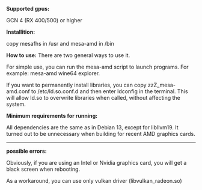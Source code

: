 **Supported gpus:**

GCN 4 (RX 400/500) or higher

**Installition:**

copy mesafhs in /usr and mesa-amd in /bin


**How to use:**
There are two general ways to use it.

For simple use, you can run the mesa-amd script to launch programs.
For example: mesa-amd wine64 explorer.

If you want to permanently install libraries, you can copy zzZ_mesa-amd.conf to /etc/ld.so.conf.d and then enter ldconfig in the terminal. This will allow ld.so to overwrite libraries when called, without affecting the system.

**Minimum requirements for running:**

All dependencies are the same as in Debian 13, except for libllvm19. It turned out to be unnecessary when building for recent AMD graphics cards.

---
**possible errors:**

Obviously, if you are using an Intel or Nvidia graphics card, you will get a black screen when rebooting.

As a workaround, you can use only vulkan driver (libvulkan_radeon.so)
